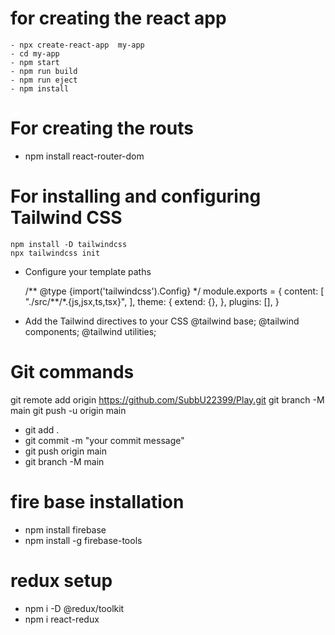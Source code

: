 # for creating the react app

    - npx create-react-app  my-app
    - cd my-app
    - npm start
    - npm run build
    - npm run eject
    - npm install

# For creating the routs

- npm install react-router-dom

# For installing and configuring Tailwind CSS

    npm install -D tailwindcss
    npx tailwindcss init

- Configure your template paths

  /** @type {import('tailwindcss').Config} \*/
  module.exports = {
  content: [
  "./src/**/\*.{js,jsx,ts,tsx}",
  ],
  theme: {
  extend: {},
  },
  plugins: [],
  }

- Add the Tailwind directives to your CSS
  @tailwind base;
  @tailwind components;
  @tailwind utilities;

# Git commands

git remote add origin https://github.com/SubbU22399/Play.git
git branch -M main
git push -u origin main

- git add .
- git commit -m "your commit message"
- git push origin main
- git branch -M main

# fire base installation

- npm install firebase
- npm install -g firebase-tools

# redux setup

- npm i -D @redux/toolkit
- npm i react-redux
